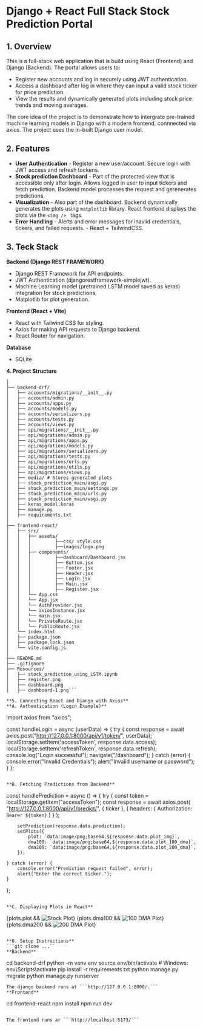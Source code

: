 # Django + React Full Stack Stock Prediction Portal

## 1. Overview

This is a full-stack web application that is build using React (Frontend) and Django (Backend). The portal allows users to:
- Register new accounts and log in securely using JWT authentication. 
-  Access a dashboard after log in where they can input a valid stock ticker for price prediction. 
- View the results and dynamically generated plots including stock price trends and moving averages. 

The core idea of the project is to demonstrate how to intergrate pre-trained machine learning models in Django with a modern frontend, connnected via axios. The project uses the in-built Django user model. 


## 2. Features

- **User Authentication** - Register a new user/account. Secure login with JWT access and refresh tockens. 
- **Stock prediction Dashboard** - Part of the protected view that is accessible only after login. Allows logged in user to input tickers and fetch prediction. Backend model processes the request and gerenerates predictions. 
- **Visualization** - Also part of the dashboard. Backend dynamically generates the plots using `matplotlib` library. React frontend displays the plots via the `<img /> ` tags. 
- **Error Handling** - Alerts and error messages for inavlid credentials, tickers, and failed requests.  - React + TailwindCSS.

## 3. Teck Stack 
**Backend (Django REST FRAMEWORK)**
- Django REST Framework for API endpoints.
- JWT Authentication (djangorestframework-simplejwt).
- Machine Learning model (pretrained LSTM model saved as keras) integration for stock predictions.
- Matplotlib for plot generation.

**Frontend (React + Vite)**
- React with Tailwind CSS for styling.
- Axios for making API requests to Django backend.
- React Router for navigation.

**Database**
- SQLite

**4. Project Structure**

```stock-prediction-portal/
│
├── backend-drf/
│   ├── accounts/migrations/__init__.py
│   ├── accounts/admin.py
│   ├── accounts/apps.py
│   ├── accounts/models.py
│   ├── accounts/serializers.py
│   ├── accounts/tests.py
│   ├── accounts/views.py
│   ├── api/migrations/__init__.py
│   ├── api/migrations/admin.py
│   ├── api/migrations/apps.py
│   ├── api/migrations/models.py
│   ├── api/migrations/serializers.py
│   ├── api/migrations/tests.py
│   ├── api/migrations/urls.py
│   ├── api/migrations/utils.py
│   ├── api/migrations/views.py
│   ├── media/ # Stores generated plots
│   ├── stock_prediction_main/asgi.py
│   ├── stock_prediction_main/settings.py
│   ├── stock_prediction_main/urls.py
│   ├── stock_prediction_main/wsgi.py
│   ├── keras_model.keras
│   ├── manage.py
│   ├── requirements.txt
│
├── frontend-react/
│   ├── src/
│   │   ├── assets/  
│   │   │         ├──css/ style.css  
│   │   │         ├──images/logo.png        
│   │   ├── components/
│   │   │         ├──dashboard/Dashboard.jsx 
│   │   │         ├── Button.jsx
│   │   │         ├── Footer.jsx
│   │   │         ├── Header.jsx
│   │   │         ├── Login.jsx
│   │   │         ├── Main.jsx
│   │   │         ├── Register.jsx
│   │   └── App.css
│   │   └── App.jsx
│   │   └── AuthProvider.jsx
│   │   └── axiosInstance.jsx
│   │   └── main.jsx
│   │   └── PrivateRoute.jsx
│   │   └── PublicRoute.jsx
│   └── index.html
│   ├── package.json
│   ├── package.lock.json
│   └── vite.config.js
│
├── README.md
├── .gitignore
├── Resources/
│   ├── stock_prediction_using_LSTM.ipynb
│   ├── register.png
│   ├── dashboard.png
│   ├── dashboard-1.png```

**5. Connecting React and Django with Axios**
**A. Authentication (Login Example)**

```
import axios from "axios";

const handleLogin = async (userData) => {
    try {
        const response = await axios.post("http://127.0.0.1:8000/api/v1/token/", userData);
        localStorage.setItem('accessToken', response.data.access);
        localStorage.setItem('refreshToken', response.data.refresh);
        console.log("Login successful");
        navigate("/dashboard");
    } catch (error) {
        console.error("Invalid Credentials");
        alert("Invalid username or password");
    }
};
```

**B. Fetching Predictions from Backend**
```
const handlePrediction = async () => {
    try {
        const token = localStorage.getItem("accessToken");
        const response = await axios.post(
            "http://127.0.0.1:8000/api/v1/predict/",
            { ticker },
            { headers: { Authorization: `Bearer ${token}` } }
        );

        setPrediction(response.data.prediction);
        setPlots({
            plot: `data:image/png;base64,${response.data.plot_img}`,
            dma100: `data:image/png;base64,${response.data.plot_100_dma}`,
            dma200: `data:image/png;base64,${response.data.plot_200_dma}`,
        });

    } catch (error) {
        console.error("Prediction request failed", error);
        alert("Enter the correct ticker.");
    }
};

```

**C. Displaying Plots in React**
```
{plots.plot && <img src={plots.plot} alt="Stock Plot" />}
{plots.dma100 && <img src={plots.dma100} alt="100 DMA Plot" />}
{plots.dma200 && <img src={plots.dma200} alt="200 DMA Plot" />}

```

**6. Setup Instructions**
```git clone ...``
**Backend**
```
cd backend-drf
python -m venv env
source env/bin/activate   # Windows: env\Scripts\activate
pip install -r requirements.txt
python manage.py migrate
python manage.py runserver
```
The django backend runs at ```http://127.0.0.1:8000/.```
**Frontend**
```
cd frontend-react
npm install
npm run dev
```

The frontend runs ar ```http://localhost:5173/```